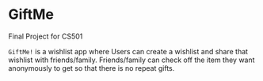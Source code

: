 # GiftMe
 Final Project for CS501

`GiftMe!` is a wishlist app where Users can create a wishlist and share that wishlist with friends/family. Friends/family can check off the item they want anonymously to get so that there is no repeat gifts.
